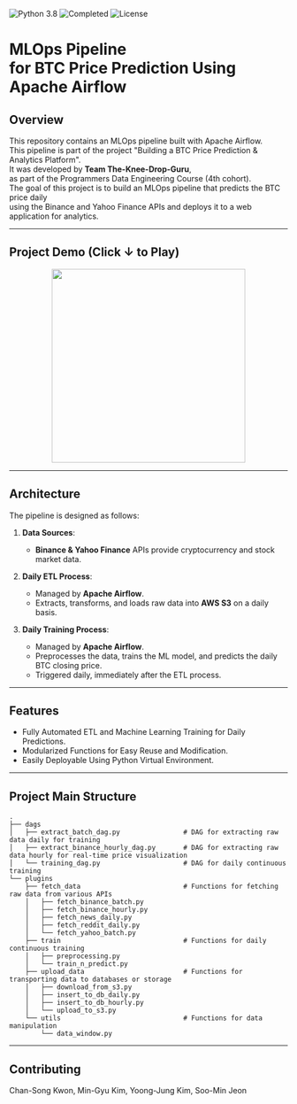 ![Python 3.8](https://img.shields.io/badge/Python-3.8-blue)
![Completed](https://img.shields.io/badge/Status-Completed-green)
![License](https://img.shields.io/badge/License-All%20Rights%20Reserved-blue)
# MLOps Pipeline<br>for BTC Price Prediction Using Apache Airflow
## Overview
This repository contains an MLOps pipeline built with Apache Airflow.<br>
This pipeline is part of the project "Building a BTC Price Prediction & Analytics Platform".<br>
It was developed by **Team The-Knee-Drop-Guru**,<br>as part of the Programmers Data Engineering Course (4th cohort).<br>
The goal of this project is to build an MLOps pipeline that predicts the BTC price daily<br>using the Binance and Yahoo Finance APIs and deploys it to a web application for analytics.

---

## Project Demo (Click ↓ to Play)
<!-- img size -->
<div align="center">
<a href="https://www.youtube.com/watch?v=Pyh8T3MzuS8">
    <img src="https://img.youtube.com/vi/Pyh8T3MzuS8/0.jpg" width="350" />
</a>
</div>

---

## Architecture
The pipeline is designed as follows:
1. **Data Sources**: 
   - **Binance & Yahoo Finance** APIs provide cryptocurrency and stock market data.

2. **Daily ETL Process**:
   - Managed by **Apache Airflow**.
   - Extracts, transforms, and loads raw data into **AWS S3** on a daily basis.

3. **Daily Training Process**:
   - Managed by **Apache Airflow**.
   - Preprocesses the data, trains the ML model, and predicts the daily BTC closing price.
   - Triggered daily, immediately after the ETL process.

---

## Features
- Fully Automated ETL and Machine Learning Training for Daily Predictions.
- Modularized Functions for Easy Reuse and Modification.
- Easily Deployable Using Python Virtual Environment.

---

## Project Main Structure
```
.
├── dags
│   ├── extract_batch_dag.py                # DAG for extracting raw data daily for training
│   ├── extract_binance_hourly_dag.py       # DAG for extracting raw data hourly for real-time price visualization
│   └── training_dag.py                     # DAG for daily continuous training
└── plugins
    ├── fetch_data                          # Functions for fetching raw data from various APIs
    │   ├── fetch_binance_batch.py
    │   ├── fetch_binance_hourly.py
    │   ├── fetch_news_daily.py
    │   ├── fetch_reddit_daily.py
    │   └── fetch_yahoo_batch.py
    ├── train                               # Functions for daily continuous training
    │   ├── preprocessing.py
    │   └── train_n_predict.py
    ├── upload_data                         # Functions for transporting data to databases or storage
    │   ├── download_from_s3.py
    │   ├── insert_to_db_daily.py
    │   ├── insert_to_db_hourly.py
    │   └── upload_to_s3.py
    └── utils                               # Functions for data manipulation
        └── data_window.py                      
```

---

## Contributing
Chan-Song Kwon, Min-Gyu Kim, Yoong-Jung Kim, Soo-Min Jeon
